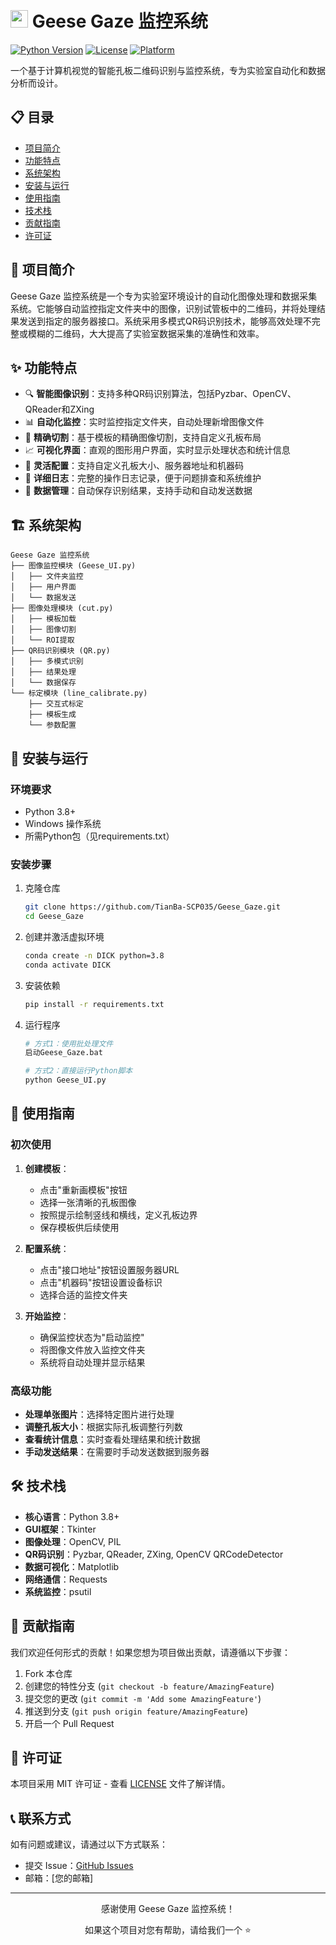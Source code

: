 # <img src="Geese.ico" width="28" height="28"> Geese Gaze 监控系统

[![Python Version](https://img.shields.io/badge/python-3.8%2B-blue.svg)](https://python.org)
[![License](https://img.shields.io/badge/license-MIT-green.svg)](LICENSE)
[![Platform](https://img.shields.io/badge/platform-Windows-lightgrey.svg)](https://www.microsoft.com/windows)

一个基于计算机视觉的智能孔板二维码识别与监控系统，专为实验室自动化和数据分析而设计。

## 📋 目录

- [项目简介](#-项目简介)
- [功能特点](#-功能特点)
- [系统架构](#-系统架构)
- [安装与运行](#-安装与运行)
- [使用指南](#-使用指南)
- [技术栈](#-技术栈)
- [贡献指南](#-贡献指南)
- [许可证](#-许可证)

## 🌟 项目简介

Geese Gaze 监控系统是一个专为实验室环境设计的自动化图像处理和数据采集系统。它能够自动监控指定文件夹中的图像，识别试管板中的二维码，并将处理结果发送到指定的服务器接口。系统采用多模式QR码识别技术，能够高效处理不完整或模糊的二维码，大大提高了实验室数据采集的准确性和效率。

## ✨ 功能特点

- 🔍 **智能图像识别**：支持多种QR码识别算法，包括Pyzbar、OpenCV、QReader和ZXing
- 📊 **自动化监控**：实时监控指定文件夹，自动处理新增图像文件
- 🎯 **精确切割**：基于模板的精确图像切割，支持自定义孔板布局
- 📈 **可视化界面**：直观的图形用户界面，实时显示处理状态和统计信息
- 🔧 **灵活配置**：支持自定义孔板大小、服务器地址和机器码
- 📝 **详细日志**：完整的操作日志记录，便于问题排查和系统维护
- 💾 **数据管理**：自动保存识别结果，支持手动和自动发送数据

## 🏗️ 系统架构

```
Geese Gaze 监控系统
├── 图像监控模块 (Geese_UI.py)
│   ├── 文件夹监控
│   ├── 用户界面
│   └── 数据发送
├── 图像处理模块 (cut.py)
│   ├── 模板加载
│   ├── 图像切割
│   └── ROI提取
├── QR码识别模块 (QR.py)
│   ├── 多模式识别
│   ├── 结果处理
│   └── 数据保存
└── 标定模块 (line_calibrate.py)
    ├── 交互式标定
    ├── 模板生成
    └── 参数配置
```

## 🚀 安装与运行

### 环境要求

- Python 3.8+
- Windows 操作系统
- 所需Python包（见requirements.txt）

### 安装步骤

1. 克隆仓库
   ```bash
   git clone https://github.com/TianBa-SCP035/Geese_Gaze.git
   cd Geese_Gaze
   ```

2. 创建并激活虚拟环境
   ```bash
   conda create -n DICK python=3.8
   conda activate DICK
   ```

3. 安装依赖
   ```bash
   pip install -r requirements.txt
   ```

4. 运行程序
   ```bash
   # 方式1：使用批处理文件
   启动Geese_Gaze.bat
   
   # 方式2：直接运行Python脚本
   python Geese_UI.py
   ```

## 📖 使用指南

### 初次使用

1. **创建模板**：
   - 点击"重新画模板"按钮
   - 选择一张清晰的孔板图像
   - 按照提示绘制竖线和横线，定义孔板边界
   - 保存模板供后续使用

2. **配置系统**：
   - 点击"接口地址"按钮设置服务器URL
   - 点击"机器码"按钮设置设备标识
   - 选择合适的监控文件夹

3. **开始监控**：
   - 确保监控状态为"启动监控"
   - 将图像文件放入监控文件夹
   - 系统将自动处理并显示结果

### 高级功能

- **处理单张图片**：选择特定图片进行处理
- **调整孔板大小**：根据实际孔板调整行列数
- **查看统计信息**：实时查看处理结果和统计数据
- **手动发送结果**：在需要时手动发送数据到服务器

## 🛠️ 技术栈

- **核心语言**：Python 3.8+
- **GUI框架**：Tkinter
- **图像处理**：OpenCV, PIL
- **QR码识别**：Pyzbar, QReader, ZXing, OpenCV QRCodeDetector
- **数据可视化**：Matplotlib
- **网络通信**：Requests
- **系统监控**：psutil

## 🤝 贡献指南

我们欢迎任何形式的贡献！如果您想为项目做出贡献，请遵循以下步骤：

1. Fork 本仓库
2. 创建您的特性分支 (`git checkout -b feature/AmazingFeature`)
3. 提交您的更改 (`git commit -m 'Add some AmazingFeature'`)
4. 推送到分支 (`git push origin feature/AmazingFeature`)
5. 开启一个 Pull Request

## 📄 许可证

本项目采用 MIT 许可证 - 查看 [LICENSE](LICENSE) 文件了解详情。

## 📞 联系方式

如有问题或建议，请通过以下方式联系：

- 提交 Issue：[GitHub Issues](https://github.com/TianBa-SCP035/Geese_Gaze/issues)
- 邮箱：[您的邮箱]

---

<div align="center">
  <p>感谢使用 Geese Gaze 监控系统！</p>
  <p>如果这个项目对您有帮助，请给我们一个 ⭐️</p>
</div>
